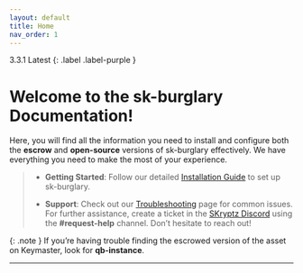 ```yaml
---
layout: default
title: Home
nav_order: 1
---
```


3.3.1 Latest
{: .label .label-purple }

# Welcome to the sk-burglary Documentation!

Here, you will find all the information you need to install and configure both the **escrow** and **open-source** versions of sk-burglary effectively. We have everything you need to make the most of your experience.

> - **Getting Started**: Follow our detailed [Installation Guide](https://mknzz.github.io/burglary-docs/install.html) to set up sk-burglary.
>
> - **Support**: Check out our [Troubleshooting](https://mknzz.github.io/burglary-docs/troubleshooting.html) page for common issues. For further assistance, create a ticket in the [SKryptz Discord](https://discord.com/invite/7adPGz93SU) using the **#request-help** channel. Don’t hesitate to reach out! 

{: .note }
If you’re having trouble finding the escrowed version of the asset on Keymaster, look for **qb-instance**.

----
[Just the Docs]: https://just-the-docs.github.io/just-the-docs/
[GitHub Pages]: https://docs.github.com/en/pages
[README]: https://github.com/just-the-docs/just-the-docs-template/blob/main/README.md
[Jekyll]: https://jekyllrb.com
[GitHub Pages / Actions workflow]: https://github.blog/changelog/2022-07-27-github-pages-custom-github-actions-workflows-beta/
[use this template]: https://github.com/just-the-docs/just-the-docs-template/generate

